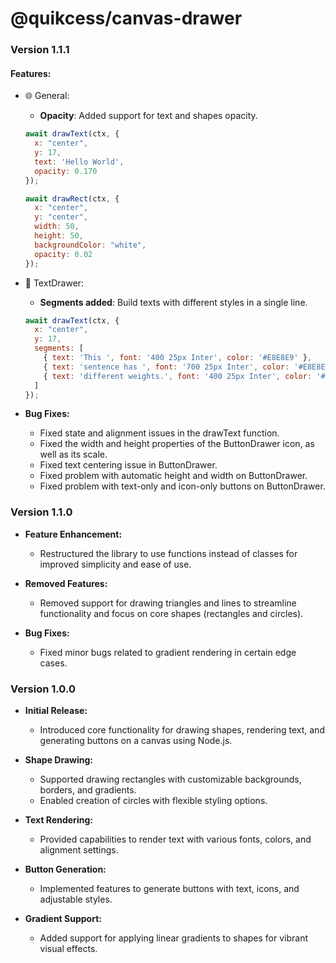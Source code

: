 # @quikcess/canvas-drawer

### Version 1.1.1

#### **Features:**
  - 🌐 General: 
    - **Opacity**: Added support for text and shapes opacity.
    ```js
    await drawText(ctx, {
      x: "center",
      y: 17,
      text: 'Hello World',
      opacity: 0.170
    });

    await drawRect(ctx, {
      x: "center",
      y: "center",
      width: 50,
      height: 50,
      backgroundColor: "white",
      opacity: 0.02
    });
    ```

  - 📝 TextDrawer:
    - **Segments added**: Build texts with different styles in a single line.
    ```js
    await drawText(ctx, {
      x: "center",
      y: 17,
      segments: [
        { text: 'This ', font: '400 25px Inter', color: '#E8E8E9' },
        { text: 'sentence has ', font: '700 25px Inter', color: '#E8E8E9' },
        { text: 'different weights.', font: '400 25px Inter', color: '#E8E8E9' },
      ]
    });
    ```

- **Bug Fixes:**
  - Fixed state and alignment issues in the drawText function.
  - Fixed the width and height properties of the ButtonDrawer icon, as well as its scale.
  - Fixed text centering issue in ButtonDrawer.
  - Fixed problem with automatic height and width on ButtonDrawer.
  - Fixed problem with text-only and icon-only buttons on ButtonDrawer.

### Version 1.1.0

- **Feature Enhancement:**
  - Restructured the library to use functions instead of classes for improved simplicity and ease of use.
  
- **Removed Features:**
  - Removed support for drawing triangles and lines to streamline functionality and focus on core shapes (rectangles and circles).

- **Bug Fixes:**
  - Fixed minor bugs related to gradient rendering in certain edge cases.

### Version 1.0.0

- **Initial Release:**
  - Introduced core functionality for drawing shapes, rendering text, and generating buttons on a canvas using Node.js.
  
- **Shape Drawing:**
  - Supported drawing rectangles with customizable backgrounds, borders, and gradients.
  - Enabled creation of circles with flexible styling options.

- **Text Rendering:**
  - Provided capabilities to render text with various fonts, colors, and alignment settings.

- **Button Generation:**
  - Implemented features to generate buttons with text, icons, and adjustable styles.

- **Gradient Support:**
  - Added support for applying linear gradients to shapes for vibrant visual effects.